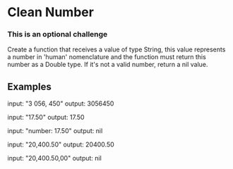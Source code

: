# Clean Number
### This is an optional challenge

Create a function that receives a value of type String, this value represents a number in 'human' nomenclature and the function must return this number as a Double type.
If it's not a valid number, return a nil value.

## Examples

input: "3 056, 450"
output: 3056450

input: "17.50"
output: 17.50

input: "number: 17.50"
output: nil

input: "20,400.50"
output: 20400.50

input: "20,400.50,00"
output: nil

